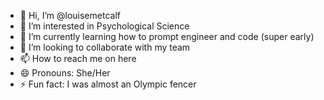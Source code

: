 - 👋 Hi, I’m @louisemetcalf
- 👀 I’m interested in Psychological Science
- 🌱 I’m currently learning how to prompt engineer and code (super early)
- 💞️ I’m looking to collaborate with my team
- 📫 How to reach me on here
- 😄 Pronouns: She/Her
- ⚡ Fun fact: I was almost an Olympic fencer

<!---
louisemetcalf/louisemetcalf is a ✨ special ✨ repository because its `README.md` (this file) appears on your GitHub profile.
You can click the Preview link to take a look at your changes.
--->

